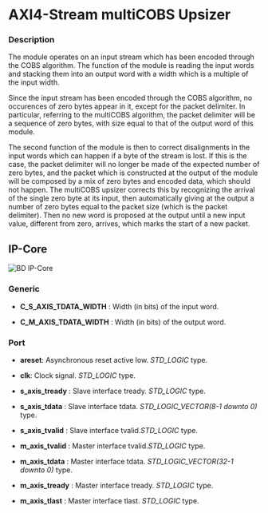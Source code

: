 # AXI4-Stream multiCOBS Upsizer



### Description

The module operates on an input stream which has been encoded through the COBS algorithm.
The function of the module is reading the input words and stacking them into an output word
with a width which is a multiple of the input width.


Since the input stream has been encoded through the COBS algorithm, no occurences of zero bytes
appear in it, except for the packet delimiter. In particular, referring to the multiCOBS algorithm,
the packet delimiter will be a sequence of zero bytes, with size equal to that of the output word
of this module.

The second function of the module is then to correct disalignments in the input words which
can happen if a byte of the stream is lost. If this is the case, the packet delimiter will
no longer be made of the expected number of zero bytes, and the packet which is constructed
at the output of the module will be composed by a mix of zero bytes and encoded data, which should
not happen. The multiCOBS upsizer corrects this by recognizing the arrival of the single zero byte at its input, then
automatically giving at the output a number of zero bytes equal to the packet size (which is the packet delimiter).
Then no new word is proposed at the output until a new input value, different from zero, arrives, which marks the start of a new packet.


 ## IP-Core

 ![BD IP-Core](/doc/img/bd_ip_core.svg)

 ### Generic

 - **C_S_AXIS_TDATA_WIDTH**  :  Width (in bits) of the input word.

 - **C_M_AXIS_TDATA_WIDTH** :  Width (in bits) of the output word.



 ### Port

 - **areset**: Asynchronous reset active low. *STD_LOGIC* type.

 - **clk**: Clock signal. *STD_LOGIC* type.

 - **s_axis_tready**	:  Slave interface tready. *STD_LOGIC* type.
 - **s_axis_tdata**	: Slave interface tdata. *STD_LOGIC_VECTOR(8-1 downto 0)* type.
 - **s_axis_tvalid**	:  Slave interface tvalid.*STD_LOGIC* type.

 - **m_axis_tvalid**	:  Master interface tvalid.*STD_LOGIC* type.
 - **m_axis_tdata**	:  Master interface tdata. *STD_LOGIC_VECTOR(32-1 downto 0)* type.
 - **m_axis_tready**	:  Master interface tready. *STD_LOGIC* type.
 - **m_axis_tlast**	:  Master interface tlast. *STD_LOGIC* type.
